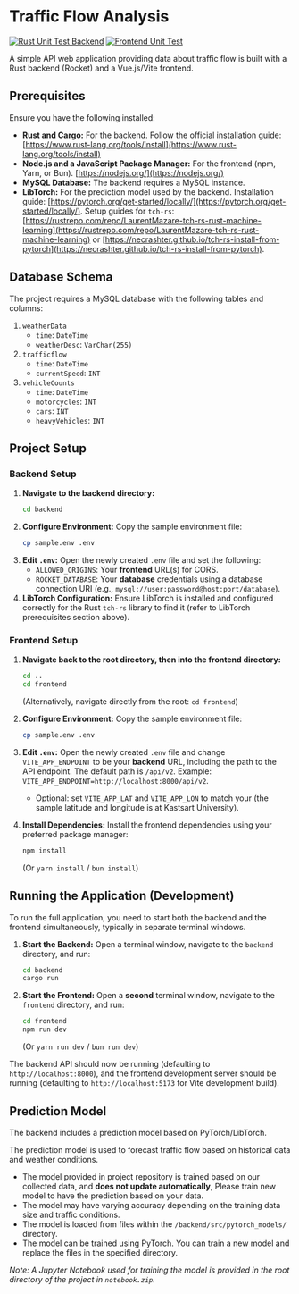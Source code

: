 # Traffic Flow Analysis
[![Rust Unit Test Backend](https://github.com/OmegaOoh/traffic-flow-analysis/actions/workflows/rust_unit_test_backend.yml/badge.svg)](https://github.com/OmegaOoh/traffic-flow-analysis/actions/workflows/rust_unit_test_backend.yml)
[![Frontend Unit Test](https://github.com/OmegaOoh/traffic-flow-analysis/actions/workflows/node_frontend_unit_test.yml/badge.svg)](https://github.com/OmegaOoh/traffic-flow-analysis/actions/workflows/node_frontend_unit_test.yml)

A simple API web application providing data about traffic flow is built with a Rust backend (Rocket) and a Vue.js/Vite frontend.

## Prerequisites

Ensure you have the following installed:

* **Rust and Cargo:** For the backend. Follow the official installation guide: [https://www.rust-lang.org/tools/install](https://www.rust-lang.org/tools/install)
* **Node.js and a JavaScript Package Manager:** For the frontend (npm, Yarn, or Bun). [https://nodejs.org/](https://nodejs.org/)
* **MySQL Database:** The backend requires a MySQL instance.
* **LibTorch:** For the prediction model used by the backend. Installation guide: [https://pytorch.org/get-started/locally/](https://pytorch.org/get-started/locally/). 
Setup guides for `tch-rs`: [https://rustrepo.com/repo/LaurentMazare-tch-rs-rust-machine-learning](https://rustrepo.com/repo/LaurentMazare-tch-rs-rust-machine-learning) or [https://necrashter.github.io/tch-rs-install-from-pytorch](https://necrashter.github.io/tch-rs-install-from-pytorch).

## Database Schema

The project requires a MySQL database with the following tables and columns:

1.  `weatherData`
    * `time`: `DateTime`
    * `weatherDesc`: `VarChar(255)`
2.  `trafficflow`
    * `time`: `DateTime`
    * `currentSpeed`: `INT`
3.  `vehicleCounts`
    * `time`: `DateTime`
    * `motorcycles`: `INT`
    * `cars`: `INT`
    * `heavyVehicles`: `INT`

## Project Setup

### Backend Setup

1.  **Navigate to the backend directory:**
    ```sh
    cd backend
    ```
2.  **Configure Environment:**
    Copy the sample environment file:
    ```sh
    cp sample.env .env
    ```
3.  **Edit `.env`:**
    Open the newly created `.env` file and set the following:
    * `ALLOWED_ORIGINS`: Your **frontend** URL(s) for CORS.
    * `ROCKET_DATABASE`: Your **database** credentials using a database connection URI (e.g., `mysql://user:password@host:port/database`).
5.  **LibTorch Configuration:**
    Ensure LibTorch is installed and configured correctly for the Rust `tch-rs` library to find it (refer to LibTorch prerequisites section above).

### Frontend Setup

1.  **Navigate back to the root directory, then into the frontend directory:**
    ```sh
    cd ..
    cd frontend
    ```
    (Alternatively, navigate directly from the root: `cd frontend`)
2.  **Configure Environment:**
    Copy the sample environment file:
    ```sh
    cp sample.env .env
    ```
3.  **Edit `.env`:**
    Open the newly created `.env` file and change `VITE_APP_ENDPOINT` to be your **backend** URL, including the path to the API endpoint. The default path is `/api/v2`. Example: `VITE_APP_ENDPOINT=http://localhost:8000/api/v2`.
    
    * Optional: set `VITE_APP_LAT` and `VITE_APP_LON` to match your (the sample latitude and longitude is at Kastsart University).
    
4.  **Install Dependencies:**
    Install the frontend dependencies using your preferred package manager:
    ```sh
    npm install
    ```
    (Or `yarn install` / `bun install`)

## Running the Application (Development)

To run the full application, you need to start both the backend and the frontend simultaneously, typically in separate terminal windows.

1.  **Start the Backend:**
    Open a terminal window, navigate to the `backend` directory, and run:
    ```sh
    cd backend
    cargo run
    ```
2.  **Start the Frontend:**
    Open a **second** terminal window, navigate to the `frontend` directory, and run:
    ```sh
    cd frontend
    npm run dev
    ```
    (Or `yarn run dev` / `bun run dev`)

The backend API should now be running (defaulting to `http://localhost:8000`), and the frontend development server should be running (defaulting to `http://localhost:5173` for Vite development build).

## Prediction Model

The backend includes a prediction model based on PyTorch/LibTorch.

The prediction model is used to forecast traffic flow based on historical data and weather conditions.

* The model provided in project repository is trained based on our collected data, and **does not update automatically**, Please train new model to have the prediction based on your data.
* The model may have varying accuracy depending on the training data size and traffic conditions.
* The model is loaded from files within the `/backend/src/pytorch_models/` directory.
* The model can be trained using PyTorch. You can train a new model and replace the files in the specified directory.

*Note: A Jupyter Notebook used for training the model is provided in the root directory of the project in `notebook.zip`.*
